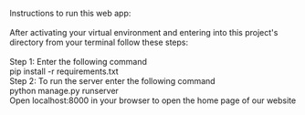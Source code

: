 Instructions to run this web app:\
\
After activating your virtual environment and entering into this project's directory from your terminal follow these steps:\
\
Step 1: Enter the following command\
        pip install -r requirements.txt\
Step 2: To run the server enter the following command\
        python manage.py runserver\
Open localhost:8000 in your browser to open the home page of our website